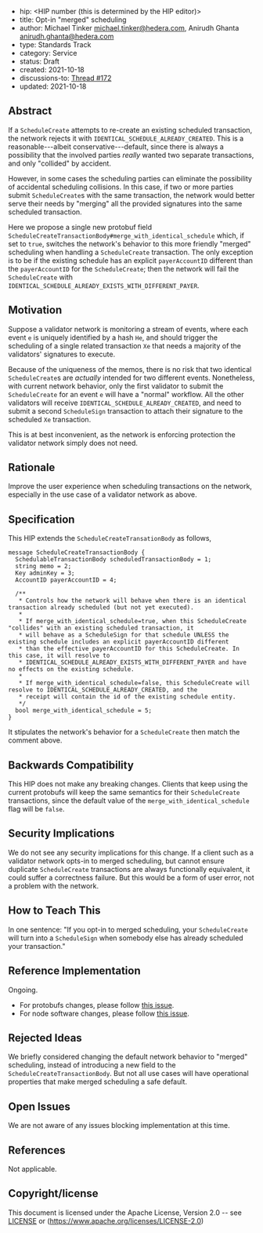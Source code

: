 - hip: <HIP number (this is determined by the HIP editor)>
- title: Opt-in "merged" scheduling
- author: Michael Tinker <michael.tinker@hedera.com>, Anirudh Ghanta <anirudh.ghanta@hedera.com>
- type: Standards Track
- category: Service
- status: Draft
- created: 2021-10-18
- discussions-to: <a href="https://github.com/hashgraph/hedera-improvement-proposal/discussions/172">Thread #172</a>
- updated: 2021-10-18

## Abstract

If a `ScheduleCreate` attempts to re-create an existing scheduled transaction, the network rejects 
it with `IDENTICAL_SCHEDULE_ALREADY_CREATED`. This is a reasonable---albeit conservative---default, 
since there is always a possibility that the involved parties _really_ wanted two separate 
transactions, and only "collided" by accident.

However, in some cases the scheduling parties can eliminate the possibility of accidental scheduling 
collisions. In this case, if two or more parties submit `ScheduleCreate`s with the same transaction, 
the network would better serve their needs by "merging" all the provided signatures into the same 
scheduled transaction.

Here we propose a single new protobuf field `ScheduleCreateTransactionBody#merge_with_identical_schedule`
which, if set to `true`, switches the network's behavior to this more friendly "merged" scheduling
when handling a `ScheduleCreate` transaction. The only exception is to be if the existing schedule
has an explicit `payerAccountID` different than the `payerAccountID` for the `ScheduleCreate`; then
the network will fail the `ScheduleCreate` with `IDENTICAL_SCHEDULE_ALREADY_EXISTS_WITH_DIFFERENT_PAYER`.

## Motivation

Suppose a validator network is monitoring a stream of events, where each event `e` is uniquely identified
by a hash `He`, and should trigger the scheduling of a single related transaction `Xe` that needs a majority 
of the validators' signatures to execute. 

Because of the uniqueness of the memos, there is no risk that two identical `ScheduleCreate`s are 
_actually_ intended for two different events. Nonetheless, with current network behavior, only the 
first validator to submit the `ScheduleCreate` for an event `e` will have a "normal" workflow. All 
the other validators will receive `IDENTICAL_SCHEDULE_ALREADY_CREATED`, and need to submit a second
`ScheduleSign` transaction to attach their signature to the scheduled `Xe` transaction.

This is at best inconvenient, as the network is enforcing protection the validator network simply does 
not need.

## Rationale

Improve the user experience when scheduling transactions on the network, especially in the use case
of a validator network as above.

## Specification

This HIP extends the `ScheduleCreateTransationBody` as follows,
```
message ScheduleCreateTransactionBody {
  SchedulableTransactionBody scheduledTransactionBody = 1;
  string memo = 2;
  Key adminKey = 3;
  AccountID payerAccountID = 4;

  /** 
   * Controls how the network will behave when there is an identical transaction already scheduled (but not yet executed).
   * 
   * If merge_with_identical_schedule=true, when this ScheduleCreate "collides" with an existing scheduled transaction, it 
   * will behave as a ScheduleSign for that schedule UNLESS the existing schedule includes an explicit payerAccountID different 
   * than the effective payerAccountID for this ScheduleCreate. In this case, it will resolve to 
   * IDENTICAL_SCHEDULE_ALREADY_EXISTS_WITH_DIFFERENT_PAYER and have no effects on the existing schedule.
   * 
   * If merge_with_identical_schedule=false, this ScheduleCreate will resolve to IDENTICAL_SCHEDULE_ALREADY_CREATED, and the 
   * receipt will contain the id of the existing schedule entity.
   */
  bool merge_with_identical_schedule = 5;
}
```

It stipulates the network's behavior for a `ScheduleCreate` then match the comment above.

## Backwards Compatibility

This HIP does not make any breaking changes. Clients that keep using the current protobufs will 
keep the same semantics for their `ScheduleCreate` transactions, since the default value of the
`merge_with_identical_schedule` flag will be `false`.

## Security Implications

We do not see any security implications for this change. If a client such as a validator network 
opts-in to merged scheduling, but cannot ensure duplicate `ScheduleCreate` transactions are 
always functionally equivalent, it could suffer a correctness failure. But this would be a form 
of user error, not a problem with the network.

## How to Teach This

In one sentence: "If you opt-in to merged scheduling, your `ScheduleCreate` will turn into a 
`ScheduleSign` when somebody else has already scheduled your transaction."

## Reference Implementation

Ongoing.
- For protobufs changes, please follow [this issue](https://github.com/hashgraph/hedera-protobufs/pull/98).
- For node software changes, please follow [this issue](https://github.com/hashgraph/hedera-services/issues/2269).

## Rejected Ideas

We briefly considered changing the default network behavior to "merged" scheduling, instead of 
introducing a new field to the `ScheduleCreateTransactionBody`. But not all use cases will have
operational properties that make merged scheduling a safe default.

## Open Issues

We are not aware of any issues blocking implementation at this time.

## References

Not applicable.

## Copyright/license

This document is licensed under the Apache License, Version 2.0 -- see [LICENSE](../LICENSE) or (https://www.apache.org/licenses/LICENSE-2.0)
